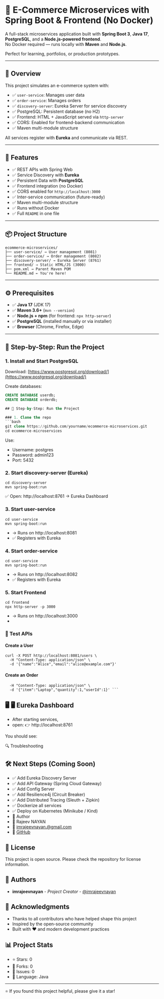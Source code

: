 # 🛒 E-Commerce Microservices with Spring Boot & Frontend (No Docker)

A full-stack microservices application built with **Spring Boot 3**, **Java 17**, **PostgreSQL**, and a **Node.js-powered frontend**.  
No Docker required — runs locally with **Maven** and **Node.js**.

Perfect for learning, portfolios, or production prototypes.

---

## 🧱 Overview

This project simulates an e-commerce system with:
- ✅ `user-service`: Manages user data
- ✅ `order-service`: Manages orders
- ✅ `discovery-server`: Eureka Server for service discovery
- ✅ PostgreSQL: Persistent database (no H2)
- ✅ Frontend: HTML + JavaScript served via `http-server`
- ✅ CORS: Enabled for frontend-backend communication
- ✅ Maven multi-module structure

All services register with **Eureka** and communicate via REST.

---

## 🚀 Features

- ✅ REST APIs with Spring Web
- ✅ Service Discovery with **Eureka**
- ✅ Persistent Data with **PostgreSQL**
- ✅ Frontend integration (no Docker)
- ✅ CORS enabled for `http://localhost:3000`
- ✅ Inter-service communication (future-ready)
- ✅ Maven multi-module structure
- ✅ Runs without Docker
- ✅ Full `README` in one file

---


## 📦 Project Structure
```declarative
ecommerce-microservices/
├── user-service/ → User management (8081)
├── order-service/ → Order management (8082)
├── discovery-server/ → Eureka Server (8761)
├── frontend/ → Static HTML/JS (3000)
├── pom.xml → Parent Maven POM
└── README.md ← You're here!

```


---

## ⚙️ Prerequisites

- ✅ **Java 17** (JDK 17)
- ✅ **Maven 3.6+** (`mvn --version`)
- ✅ **Node.js + npm** (for frontend: `npx http-server`)
- ✅ **PostgreSQL** (installed manually or via installer)
- ✅ **Browser** (Chrome, Firefox, Edge)

---

## 🧪 Step-by-Step: Run the Project

### 1. Install and Start PostgreSQL

Download: [https://www.postgresql.org/download/](https://www.postgresql.org/download/)

Create databases:
```sql
CREATE DATABASE userdb;
CREATE DATABASE orderdb;

## 🧪 Step-by-Step: Run the Project

### 1. Clone the repo
```bash
git clone https://github.com/yourname/ecommerce-microservices.git
cd ecommerce-microservices

```
Use:

- Username: postgres
- Password: admin123
- Port: 5432

### 2. Start discovery-server (Eureka)
```declarative
cd discovery-server
mvn spring-boot:run
```

✅ Open: http://localhost:8761 → Eureka Dashboard
### 3. Start user-service
```declarative
cd user-service
mvn spring-boot:run
```
- → Runs on http://localhost:8081
- ✅ Registers with Eureka
### 4. Start order-service
```declarative
cd user-service
mvn spring-boot:run
```
- → Runs on http://localhost:8082
- ✅ Registers with Eureka

### 5. Start Frontend
```declarative
cd frontend
npx http-server -p 3000
```
- → Runs on http://localhost:3000
- 

### 🧪 Test APIs
#### Create a User
```declarative
curl -X POST http://localhost:8081/users \
  -H "Content-Type: application/json" \
  -d '{"name":"Alice","email":"alice@example.com"}'
```
#### Create an Order
```curl -X POST http://localhost:8082/orders \
  -H "Content-Type: application/json" \
  -d '{"item":"Laptop","quantity":1,"userId":1}' ```
  ```

## 🖥️ 🖥️ Eureka Dashboard
- After starting services,
- open: 👉 http://localhost:8761

You should see:



🔍 Troubleshooting


## 🛠️ Next Steps (Coming Soon)
- ✅ Add Eureka Discovery Server
- ✅ Add API Gateway (Spring Cloud Gateway)
- ✅ Add Config Server
- ✅ Add Resilience4j (Circuit Breaker)
- ✅ Add Distributed Tracing (Sleuth + Zipkin)
- ✅ Dockerize all services
- ✅ Deploy on Kubernetes (Minikube / Kind)
- 🙌 Author
- 👤 Rajeev NAYAN
- 📧 imrajeevnayan.@gmail.com
- 🔗 [GitHub](https://github.com/imrajeevnayan)


## 📄 License

This project is open source. Please check the repository for license information.

## 👥 Authors

- **imrajeevnayan** - *Project Creator* - [@imrajeevnayan](https://github.com/imrajeevnayan)

## 🙏 Acknowledgments

- Thanks to all contributors who have helped shape this project
- Inspired by the open-source community
- Built with ❤️ and modern development practices

## 📊 Project Stats

- ⭐ Stars: 0
- 🍴 Forks: 0
- 🐛 Issues: 0
- 📝 Language: Java

---

⭐️ If you found this project helpful, please give it a star!
